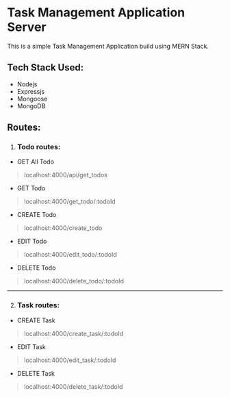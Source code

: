 # Task Management Application Server
This is a simple Task Management Application build using MERN Stack.

## Tech Stack Used:
- Nodejs
- Expressjs
- Mongoose
- MongoDB

## Routes:

1. ### Todo routes:

- GET All Todo
> localhost:4000/api/get_todos

- GET Todo
> localhost:4000/get_todo/:todoId

- CREATE Todo
>localhost:4000/create_todo


- EDIT Todo
>localhost:4000/edit_todo/:todoId


- DELETE Todo
>localhost:4000/delete_todo/:todoId

--------------------------------------

2. ### Task routes:

- CREATE Task

> localhost:4000/create_task/:todoId

- EDIT Task

> localhost:4000/edit_task/:todoId

- DELETE Task

> localhost:4000/delete_task/:todoId